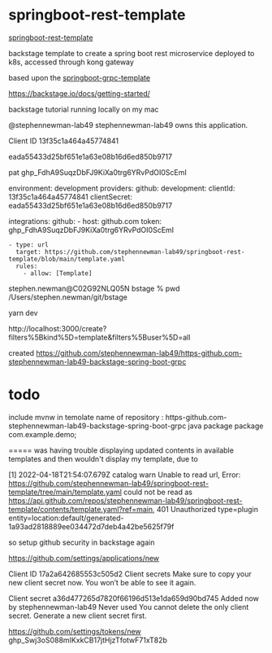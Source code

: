# springboot-rest-template

[springboot-rest-template](https://github.com/stephennewman-lab49/springboot-rest-template)

backstage template to create a spring boot rest microservice deployed to k8s, accessed through kong gateway



based upon the [springboot-grpc-template](https://github.com/backstage/software-templates/tree/main/scaffolder-templates/springboot-grpc-template)


https://backstage.io/docs/getting-started/


backstage tutorial
running locally on my mac

@stephennewman-lab49
stephennewman-lab49 owns this application.

Client ID
13f35c1a464a45774841

eada55433d25bf651e1a63e08b16d6ed850b9717

pat
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

environment: development
  providers:
    github:
      development:
        clientId: 13f35c1a464a45774841
        clientSecret: eada55433d25bf651e1a63e08b16d6ed850b9717


integrations:
  github:
    - host: github.com
      token: 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



    - type: url
      target: https://github.com/stephennewman-lab49/springboot-rest-template/blob/main/template.yaml
      rules:
        - allow: [Template]





stephen.newman@C02G92NLQ05N bstage % pwd
/Users/stephen.newman/git/bstage

yarn dev

http://localhost:3000/create?filters%5Bkind%5D=template&filters%5Buser%5D=all



created https://github.com/stephennewman-lab49/https-github.com-stephennewman-lab49-backstage-spring-boot-grpc



todo
=====
include mvnw in temolate
name of repository : https-github.com-stephennewman-lab49-backstage-spring-boot-grpc
java package package com.example.demo;




=====
was having trouble displaying updated contents in available templates and then wouldn't display my template, due to 

[1] 2022-04-18T21:54:07.679Z catalog warn Unable to read url, Error: https://github.com/stephennewman-lab49/springboot-rest-template/tree/main/template.yaml could not be read as https://api.github.com/repos/stephennewman-lab49/springboot-rest-template/contents/template.yaml?ref=main, 401 Unauthorized type=plugin entity=location:default/generated-1a93ad2818889ee034472d7deb4a42be5625f79f

so setup github security in backstage again

https://github.com/settings/applications/new


Client ID
17a2a642685553c505d2
Client secrets
Make sure to copy your new client secret now. You won’t be able to see it again.

Client secret
 a36d477265d7820f66196d513e1da659d90bd745 
Added now by stephennewman-lab49
Never used
You cannot delete the only client secret. Generate a new client secret first.


https://github.com/settings/tokens/new
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

